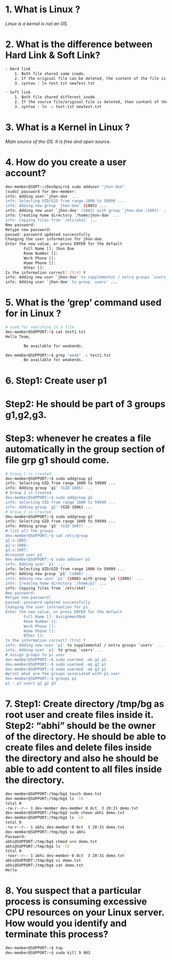 # 1. What is Linux ?
*Linux is a kernel is not an OS.*

# 2. What is the difference between Hard Link & Soft Link?
```bash
- Hard link
    1. Both file shared same inode. 
    2. If the original file can be deleted, the content of the file is still be visible and stored in the system.
    3. syntax : ln test.txt newTest.txt

- Soft link
    1. Both file shared different inode.
    2. If the source file/original file is deleted, then content of the file also deleted.
    3. syntax : ln -s test.txt newTest.txt
```
# 3. What is a Kernel in Linux ?

*Main source of the OS. It is free and open source.*

# 4. How do you create a user account?

```bash
dev-member@SUPT:~/DevOpsLrn$ sudo adduser "jhon-doe"
[sudo] password for dev-member:
info: Adding user `jhon-doe' ...
info: Selecting UID/GID from range 1000 to 59999 ...
info: Adding new group `jhon-doe' (1003) ...
info: Adding new user `jhon-doe' (1003) with group `jhon-doe (1003)' ...
info: Creating home directory `/home/jhon-doe' ...
info: Copying files from `/etc/skel' ...
New password:
Retype new password:
passwd: password updated successfully
Changing the user information for jhon-doe
Enter the new value, or press ENTER for the default
        Full Name []: Jhon Doe
        Room Number []:
        Work Phone []:
        Home Phone []:
        Other []:
Is the information correct? [Y/n] Y
info: Adding new user `jhon-doe' to supplemental / extra groups `users' ...
info: Adding user `jhon-doe' to group `users' ...
```
# 5. What is the ‘grep’ command used for in Linux ?

```bash
# used for searching in a file.
dev-member@SUPPORT:~$ cat test1.txt
Hello Team,

        Be available for weakends.

dev-member@SUPPORT:~$ grep "weak" -i test1.txt
        Be available for weakends.
```

# 6. Step1: Create user p1
# Step2: He should be part of 3 groups g1,g2,g3.
# Step3: whenever he creates a file automatically in the group section of file grp g1 should come.

```bash
# Group 1 is created.
dev-member@SUPPORT:~$ sudo addgroup g1  
info: Selecting GID from range 1000 to 59999 ...
info: Adding group `g1' (GID 1005) ...
# Group 2 is created.
dev-member@SUPPORT:~$ sudo addgroup g2
info: Selecting GID from range 1000 to 59999 ...
info: Adding group `g2' (GID 1006) ...
# Group 3 is created.
dev-member@SUPPORT:~$ sudo addgroup g3
info: Selecting GID from range 1000 to 59999 ...
info: Adding group `g3' (GID 1007) ...
# list all the groups
dev-member@SUPPORT:~$ cat /etc/group
g1:x:1005:
g2:x:1006:
g3:x:1007:
#created user p1
dev-member@SUPPORT:~$ sudo adduser p1
info: Adding user `p1' ...
info: Selecting UID/GID from range 1000 to 59999 ...
info: Adding new group `p1' (1008) ...
info: Adding new user `p1' (1008) with group `p1 (1008)' ...
info: Creating home directory `/home/p1' ...
info: Copying files from `/etc/skel' ...
New password:
Retype new password:
passwd: password updated successfully
Changing the user information for p1
Enter the new value, or press ENTER for the default
        Full Name []: AssignmentNo6
        Room Number []:
        Work Phone []:
        Home Phone []:
        Other []:
Is the information correct? [Y/n] Y
info: Adding new user `p1' to supplemental / extra groups `users' ...
info: Adding user `p1' to group `users' ...
# assign groups to p1 user
dev-member@SUPPORT:~$ sudo usermod -aG g1 p1
dev-member@SUPPORT:~$ sudo usermod -aG g2 p1
dev-member@SUPPORT:~$ sudo usermod -aG g3 p1
#print what are the groups associated with p1 user
dev-member@SUPPORT:~$ groups p1
p1 : p1 users g1 g2 g3
```

# 7. Step1: Create directory /tmp/bg as root user and create files inside it. Step2: “abhi” should be the owner of the directory. He should be able to create files and delete files inside the directory and also he should be able to add content to all files inside the directory.

```bash
dev-member@SUPPORT:/tmp/bg$ touch demo.txt
dev-member@SUPPORT:/tmp/bg$ ls -lh
total 0
-rw-r--r-- 1 dev-member dev-member 0 Oct  3 20:31 demo.txt
dev-member@SUPPORT:/tmp/bg$ sudo chown abhi demo.txt
dev-member@SUPPORT:/tmp/bg$ ls -lh
total 0
-rw-r--r-- 1 abhi dev-member 0 Oct  3 20:31 demo.txt
dev-member@SUPPORT:/tmp/bg$ su abhi
Password:
abhi@SUPPORT:/tmp/bg$ chmod u+x demo.txt
abhi@SUPPORT:/tmp/bg$ ls -lh
total 0
-rwxr--r-- 1 abhi dev-member 0 Oct  3 20:31 demo.txt
abhi@SUPPORT:/tmp/bg$ vi demo.txt
abhi@SUPPORT:/tmp/bg$ cat demo.txt
Hello
```

# 8. You suspect that a particular process is consuming excessive CPU resources on your Linux server. How would you identify and terminate this process?

```bash
dev-member@SUPPORT:~$ top
dev-member@SUPPORT:~$ sudo kill 9 903
```